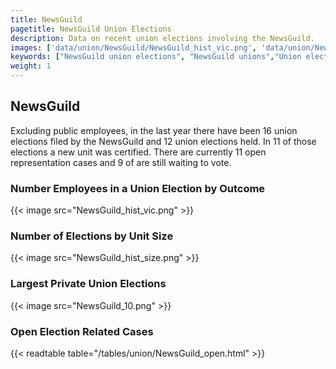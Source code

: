 ```yaml
---
title: NewsGuild
pagetitle: NewsGuild Union Elections
description: Data on recent union elections involving the NewsGuild.
images: ['data/union/NewsGuild/NewsGuild_hist_vic.png', 'data/union/NewsGuild/NewsGuild_hist_size.png', 'data/union/NewsGuild/NewsGuild_10.png']
keywords: ["NewsGuild union elections", "NewsGuild unions","Union elections"]
weight: 1
---
```

##  NewsGuild

Excluding public employees, in the last year there have been 16 union elections filed by the NewsGuild and 12 union elections held. In 11 of those elections a new unit was certified. There are currently 11 open representation cases and 9 of are still waiting to vote.

### Number Employees in a Union Election by Outcome
{{< image src="NewsGuild_hist_vic.png" >}}

### Number of Elections by Unit Size
{{< image src="NewsGuild_hist_size.png" >}}

### Largest Private Union Elections
{{< image src="NewsGuild_10.png" >}}

### Open Election Related Cases
{{< readtable table="/tables/union/NewsGuild_open.html" >}}

